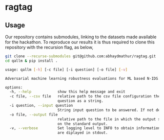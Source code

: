 # ragtag

## Usage

Our repository contains submodules, linking to the datasets made available for the hackathon. To reproduce our results
it is thus required to clone this repository with the recursion flag, as below,

```bash
git clone --recurse-submodules git@github.com:abhaydmathur/ragtag.git
cd qallm & pip install .
```

```bash
usage: qallm [-h] [-c file] [-i question] [-o file] [-v]

Adversarial machine learning robustness evaluations for ML based N-IDS.

options:
  -h, --help            show this help message and exit
  -c file, --csv file   relative path to the csv file configuration the questions to be answered. If not defined, it is required to define an input
                        question as a string.
  -i question, --input question
                        String input question to be answered. If not defined, it is required to define an input csv file.
  -o file, --output file
                        relative path to the file in which the output shall be written to. If not defined, the prediction results will be displayed
                        on the standard output.
  -v, --verbose         Set logging level to INFO to obtain information about the internal program execution. Without the verbose flag, only Errors
                        are diplayed in stdout.
```
